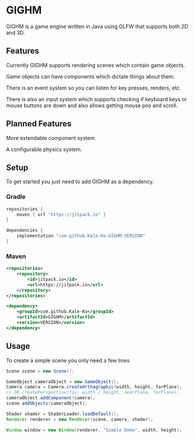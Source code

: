 # GIGHM

GIGHM is a game engine written in Java using GLFW that supports both 2D and 3D.

## Features

Currently GIGHM supports rendering scenes which contain game objects.

Game objects can have components which dictate things about them.

There is an event system so you can listen for key presses, renders, etc.

There is also an input system which supports checking if keyboard keys or mouse buttons are down and also allows getting mouse pos and scroll.

## Planned Features

More extendable component system.

A configurable physics system.

## Setup

To get started you just need to add GIGHM as a dependency.

### Gradle

```gradle
repositories {
    maven { url "https://jitpack.io" }
}
```

```gradle
dependencies {
    implementation "com.github.Kale-Ko:GIGHM:VERSION"
}
```

### Maven

```xml
<repositories>
    <repository>
        <id>jitpack.io</id>
        <url>https://jitpack.io</url>
    </repository>
</repositories>
```

```xml
<dependency>
    <groupId>com.github.Kale-Ko</groupId>
    <artifactId>GIGHM</artifactId>
    <version>VERSION</version>
</dependency>
```

## Usage

To create a simple scene you only need a few lines

```java
Scene scene = new Scene();

GameObject cameraObject = new GameObject();
Camera camera = Camera.createOrthagraphic(width, height, farPlane); 
// OR createPerspective(fov, width / height, nearPlane, farPlane);
cameraObject.addComponent(camera);
scene.addObjects(cameraObject);

Shader shader = ShaderLoader.loadDefault();
Renderer renderer = new Renderer(scene, camera, shader);

Window window = new Window(renderer, "Simple Demo", width, height);
```
